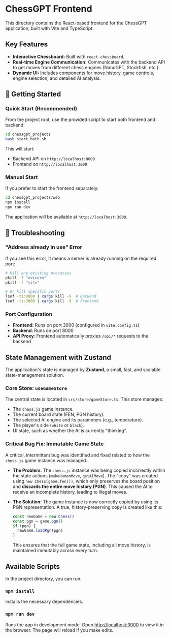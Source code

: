 # ChessGPT Frontend

This directory contains the React-based frontend for the ChessGPT application, built with Vite and TypeScript.

## Key Features

-   **Interactive Chessboard:** Built with `react-chessboard`.
-   **Real-time Engine Communication:** Communicates with the backend API to get moves from different chess engines (NanoGPT, Stockfish, etc.).
-   **Dynamic UI:** Includes components for move history, game controls, engine selection, and detailed AI analysis.

## 🚀 Getting Started

### Quick Start (Recommended)
From the project root, use the provided script to start both frontend and backend:

```bash
cd chessgpt_projects
bash start_both.sh
```

This will start:
- Backend API on `http://localhost:8000`
- Frontend on `http://localhost:3000`

### Manual Start
If you prefer to start the frontend separately:

```bash
cd chessgpt_projects/web
npm install
npm run dev
```

The application will be available at `http://localhost:3000`.

## 🔧 Troubleshooting

### "Address already in use" Error
If you see this error, it means a server is already running on the required port:

```bash
# Kill any existing processes
pkill -f "uvicorn"
pkill -f "vite"

# Or kill specific ports
lsof -ti:8000 | xargs kill -9  # Backend
lsof -ti:3000 | xargs kill -9  # Frontend
```

### Port Configuration
- **Frontend**: Runs on port 3000 (configured in `vite.config.ts`)
- **Backend**: Runs on port 8000
- **API Proxy**: Frontend automatically proxies `/api/*` requests to the backend

## State Management with Zustand

The application's state is managed by **Zustand**, a small, fast, and scalable state-management solution.

### Core Store: `useGameStore`

The central state is located in `src/store/gameStore.ts`. This store manages:

-   The `chess.js` game instance.
-   The current board state (FEN, PGN history).
-   The selected AI engine and its parameters (e.g., temperature).
-   The player's side (`white` or `black`).
-   UI state, such as whether the AI is currently "thinking".

### Critical Bug Fix: Immutable Game State

A critical, intermittent bug was identified and fixed related to how the `chess.js` game instance was managed.

-   **The Problem:** The `chess.js` instance was being copied incorrectly within the state actions (`makeHumanMove`, `getAIMove`). The "copy" was created using `new Chess(game.fen())`, which only preserves the board position and **discards the entire move history (PGN)**. This caused the AI to receive an incomplete history, leading to illegal moves.

-   **The Solution:** The game instance is now correctly copied by using its PGN representation. A true, history-preserving copy is created like this:
    ```typescript
    const newGame = new Chess()
    const pgn = game.pgn()
    if (pgn) {
      newGame.loadPgn(pgn)
    }
    ```
    This ensures that the full game state, including all move history, is maintained immutably across every turn.

## Available Scripts

In the project directory, you can run:

### `npm install`

Installs the necessary dependencies.

### `npm run dev`

Runs the app in development mode. Open [http://localhost:3000](http://localhost:3000) to view it in the browser. The page will reload if you make edits.

